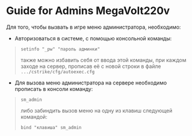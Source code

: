# Guide for Admins MegaVolt220v

Для того, чтобы вызвать в игре меню администратора, необходимо:
  * Авторизоваться в системе, с помощью консольной команды: 
  > ```console
  > setinfo "_pw" "пароль админки"
  > ```
  > также можно избавить себя от ввода этой команды, при каждом заходе на сервер, прописав eё с новой строки в файле `.../cstrike/cfg/autoexec.cfg`
 *  Для вызова меню администратора на сервере необходимо прописать в консоли команду:
  > ```console
  > sm_admin
  > ```
  > либо забиндить вызов меню на одну из клавиш следующей командой:
  > ```console
  > bind "клавиша" sm_admin
  > ```
